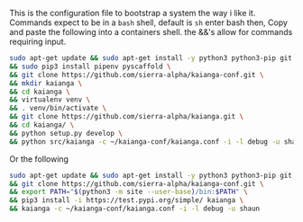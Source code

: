 This is the configuration file to bootstrap a system the way i like it.
Commands expect to be in a `bash` shell, default is `sh` enter bash then,
Copy and paste the following into a containers shell. the &&'s allow for commands requiring input.

```bash
sudo apt-get update && sudo apt-get install -y python3 python3-pip git \
&& sudo pip3 install pipenv pyscaffold \
&& git clone https://github.com/sierra-alpha/kaianga-conf.git \
&& mkdir kaianga \
&& cd kaianga \
&& virtualenv venv \
&& . venv/bin/activate \
&& git clone https://github.com/sierra-alpha/kaianga.git \
&& cd kaianga/ \
&& python setup.py develop \
&& python src/kaianga -c ~/kaianga-conf/kaianga.conf -i -l debug -u shaun
```

Or the following
```bash
sudo apt-get update && sudo apt-get install -y python3 python3-pip git \
&& git clone https://github.com/sierra-alpha/kaianga-conf.git \
&& export PATH="$(python3 -m site --user-base)/bin:$PATH" \
&& pip3 install -i https://test.pypi.org/simple/ kaianga \
&& kaianga -c ~/kaianga-conf/kaianga.conf -i -l debug -u shaun
```
